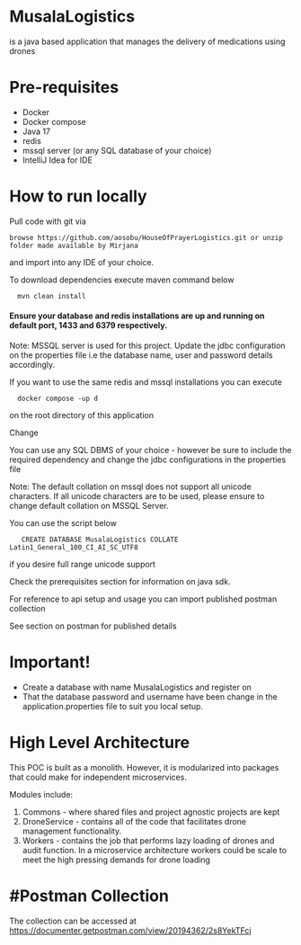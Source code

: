 # MusalaLogistics
is a java based application that manages the delivery of medications using drones

# Pre-requisites
- Docker
- Docker compose
- Java 17
- redis
- mssql server (or any SQL database of your choice)
- IntelliJ Idea for IDE

# How to run locally
Pull code with git via

    browse https://github.com/aosobu/HouseOfPrayerLogistics.git or unzip folder made available by Mirjana

 and import into any IDE of your choice.

To download dependencies execute maven command below

      mvn clean install 

#### Ensure your database and redis installations are up and running on default port, 1433 and 6379 respectively.

Note: MSSQL server is used for this project.
Update the jdbc configuration on the properties file i.e the database name, user and password details accordingly.

If you want to use the same redis and mssql installations you can execute

      docker compose -up d 

on the root directory of this application

Change 

You can use any SQL DBMS of your choice - however be sure to include the required dependency and change the jdbc configurations in the properties file

Note: The default collation on mssql does not support all unicode characters.
If all unicode characters are to be used, please ensure to change default collation on MSSQL Server.

You can use the script below

       CREATE DATABASE MusalaLogistics COLLATE Latin1_General_100_CI_AI_SC_UTF8

if you desire full range unicode support

Check the prerequisites section for information on java sdk.

For reference to api setup and usage you can import published postman collection

See section on postman for published details

# Important!
- Create a database with name MusalaLogistics and register on
- That the database password and username have been change in the application.properties file to suit you local setup.

# High Level Architecture
This POC is built as a monolith. However, it is modularized into packages that could make for independent microservices.

Modules include:
1. Commons - where shared files and project agnostic projects are kept
2. DroneService - contains all of the code that facilitates drone management functionality.
3. Workers - contains the job that performs lazy loading of drones and audit function. In a microservice architecture workers could be scale to meet the high pressing demands for drone loading




# #Postman Collection

The collection can be accessed at https://documenter.getpostman.com/view/20194362/2s8YekTFcj






